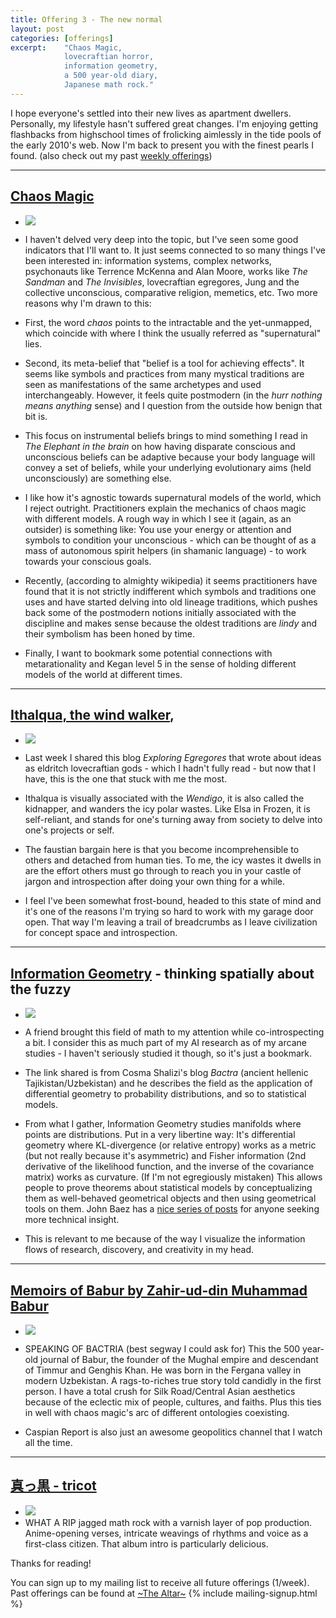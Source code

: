 ```yaml
---
title: Offering 3 - The new normal
layout: post
categories: [offerings]
excerpt:    "Chaos Magic, 
            lovecraftian horror, 
            information geometry, 
            a 500 year-old diary, 
            Japanese math rock."
---
```

I hope everyone's settled into their new lives as apartment dwellers. Personally, my lifestyle hasn't suffered great changes. I'm enjoying getting flashbacks from highschool times of frolicking aimlessly in the tide pools of the early 2010's web. Now I'm back to present you with the finest pearls I found. (also check out my past [weekly offerings](the-altar))

***

## [Chaos Magic](https://en.wikipedia.org/wiki/Chaos_magic)
- ![](https://firebasestorage.googleapis.com/v0/b/firescript-577a2.appspot.com/o/imgs%2Fapp%2Fxiqo%2FiY9YAEl2_c?alt=media&token=ba30aa2a-6361-4f77-98f3-a11e93dd7203)
- I haven't delved very deep into the topic, but I've seen some good indicators that I'll want to. It just seems connected to so many things I've been interested in: information systems, complex networks, psychonauts like Terrence McKenna and Alan Moore, works like _The Sandman_ and _The Invisibles_, lovecraftian egregores, Jung and the collective unconscious, comparative religion, memetics, etc. Two more reasons why I'm drawn to this:
- First, the word _chaos_ points to the intractable and the yet-unmapped, which coincide with where I think the usually referred as "supernatural" lies. 
- Second, its meta-belief that "belief is a tool for achieving effects". It seems like symbols and practices from many mystical traditions are seen as manifestations of the same archetypes and used interchangeably. However, it feels quite postmodern (in the _hurr nothing means anything_ sense) and I question from the outside how benign that bit is.
- This focus on instrumental beliefs brings to mind something I read in _The Elephant in the brain_ on how having disparate conscious and unconscious beliefs can be adaptive because your body language will convey a set of beliefs, while your underlying evolutionary aims (held unconsciously) are something else. 

- I like how it's agnostic towards supernatural models of the world, which I reject outright. Practitioners explain the mechanics of chaos magic with different models. A rough way in which I see it (again, as an outsider) is something like: You use your energy or attention and symbols to condition your unconscious - which can be thought of as a mass of autonomous spirit helpers (in shamanic language) - to work towards your conscious goals.

- Recently, (according to almighty wikipedia) it seems practitioners have found that it is not strictly indifferent which symbols and traditions one uses and have started delving into old lineage traditions, which pushes back some of the postmodern notions initially associated with the discipline and makes sense because the oldest traditions are _lindy_ and their symbolism has been honed by time.

- Finally, I want to bookmark some potential connections with metarationality and Kegan level 5 in the sense of holding different models of the world at different times.

***

## [Ithalqua, the wind walker](https://exploringegregores.wordpress.com/2017/08/03/ithaqua-the-wind-walker/), 
- ![](https://firebasestorage.googleapis.com/v0/b/firescript-577a2.appspot.com/o/imgs%2Fapp%2Fxiqo%2FngJHB954nw?alt=media&token=48c69236-7d3c-4d8d-b456-1f09909bf8d2)
- Last week I shared this blog _Exploring Egregores_ that wrote about ideas as eldritch lovecraftian gods - which I hadn't fully read - but now that I have, this is the one that stuck with me the most.

- Ithalqua is visually associated with the _Wendigo_, it is also called the kidnapper, and wanders the icy polar wastes. Like Elsa in Frozen, it is self-reliant, and stands for one's turning away from society to delve into one's projects or self. 

- The faustian bargain here is that you become incomprehensible to others and detached from human ties. To me, the icy wastes it dwells in are the effort others must go through to reach you in your castle of jargon and introspection after doing your own thing for a while.

- I feel I've been somewhat frost-bound, headed to this state of mind and it's one of the reasons I'm trying so hard to work with my garage door open. That way I'm leaving a trail of breadcrumbs as I leave civilization for concept space and introspection.

***

## [Information Geometry](http://bactra.org/notebooks/info-geo.html) - thinking spatially about the fuzzy
- ![](https://firebasestorage.googleapis.com/v0/b/firescript-577a2.appspot.com/o/imgs%2Fapp%2Fxiqo%2F9bTtGWj8ql?alt=media&token=ef4940dc-201a-400d-aaba-93319f8aba73)
- A friend brought this field of math to my attention while co-introspecting a bit. I consider this as much part of my AI research as of my arcane studies - I haven't seriously studied it though, so it's just a bookmark.

- The link shared is from Cosma Shalizi's blog _Bactra_ (ancient hellenic Tajikistan/Uzbekistan) and he describes the field as the application of differential geometry to probability distributions, and so to statistical models.

- From what I gather, Information Geometry studies manifolds where points are distributions. Put in a very libertine way: It's differential geometry where KL-divergence (or relative entropy) works as a metric (but not really because it's asymmetric) and Fisher information (2nd derivative of the likelihood function, and the inverse of the covariance matrix) works as curvature. (If I'm not egregiously mistaken) This allows people to prove theorems about statistical models by conceptualizing them as well-behaved geometrical objects and then using geometrical tools on them. John Baez has a [nice series of posts](http://math.ucr.edu/home/baez/information/) for anyone seeking more technical insight.

- This is relevant to me because of the way I visualize the information flows of research, discovery, and creativity in my head.

***

## [Memoirs of Babur by Zahir-ud-din Muhammad Babur](https://youtu.be/WEDo4WmCwB8)
- ![](https://firebasestorage.googleapis.com/v0/b/firescript-577a2.appspot.com/o/imgs%2Fapp%2Fxiqo%2FFQmFzz3bkI?alt=media&token=3d9f824a-9d22-4bfc-aefd-c3c8d8356633)
- SPEAKING OF BACTRIA (best segway I could ask for) This the 500 year-old journal of Babur, the founder of the Mughal empire and descendant of Timmur and Genghis Khan. He was born in the Fergana valley in modern Uzbekistan. A rags-to-riches true story told candidly in the first person. I have a total crush for Silk Road/Central Asian aesthetics because of the eclectic mix of people, cultures, and faiths. Plus this ties in well with chaos magic's arc of different ontologies coexisting.

- Caspian Report is also just an awesome geopolitics channel that I watch all the time.

***

## [真っ黒 - tricot](https://open.spotify.com/album/5doNaJuxzyiybQV0YswLBv)
- ![](https://firebasestorage.googleapis.com/v0/b/firescript-577a2.appspot.com/o/imgs%2Fapp%2Fxiqo%2FHL9VZk2d3s?alt=media&token=03b4eb46-7158-43a4-9457-c2555c10dfec)
- WHAT A RIP jagged math rock with a varnish layer of pop production. Anime-opening verses, intricate weavings of rhythms and voice as a first-class citizen. That album intro is particularly delicious.


Thanks for reading!

You can sign up to my mailing list to receive all future offerings (1/week). Past offerings can be found at [~The Altar~](_projects/the-altar.md)
{% include mailing-signup.html %}

